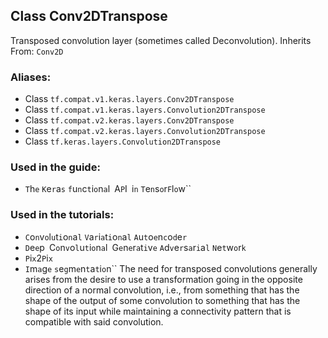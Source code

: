 ## Class Conv2DTranspose
Transposed convolution layer (sometimes called Deconvolution).
Inherits From: `Conv2D`
### Aliases:
- Class `tf.compat.v1.keras.layers.Conv2DTranspose`
- Class `tf.compat.v1.keras.layers.Convolution2DTranspose`
- Class `tf.compat.v2.keras.layers.Conv2DTranspose`
- Class `tf.compat.v2.keras.layers.Convolution2DTranspose`
- Class `tf.keras.layers.Convolution2DTranspose`
### Used in the guide:
- ``T``h``e`` ``K``e``r``a``s`` ``f``u``n``c``t``i``o``n``a``l`` ``A``P``I`` ``i``n`` ``T``e``n``s``o``r``F``l``o``w``
### Used in the tutorials:
- ``C``o``n``v``o``l``u``t``i``o``n``a``l`` ``V``a``r``i``a``t``i``o``n``a``l`` ``A``u``t``o``e``n``c``o``d``e``r``
- ``D``e``e``p`` ``C``o``n``v``o``l``u``t``i``o``n``a``l`` ``G``e``n``e``r``a``t``i``v``e`` ``A``d``v``e``r``s``a``r``i``a``l`` ``N``e``t``w``o``r``k``
- ``P``i``x``2``P``i``x``
- ``I``m``a``g``e`` ``s``e``g``m``e``n``t``a``t``i``o``n``
The need for transposed convolutions generally arises from the desire to use a transformation going in the opposite direction of a normal convolution, i.e., from something that has the shape of the output of some convolution to something that has the shape of its input while maintaining a connectivity pattern that is compatible with said convolution.
